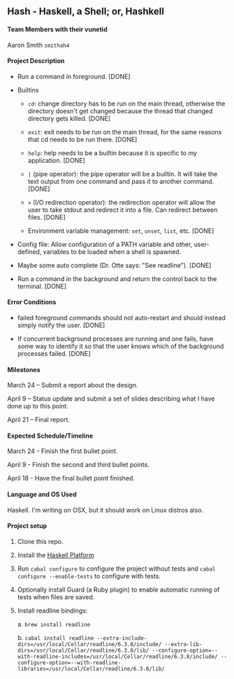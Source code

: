 ## Hash - Haskell, a Shell; or, Hashkell

#### Team Members with their vunetid

Aaron Smith `smithah4`

#### Project Description

- Run a command in foreground. [DONE]

- Builtins

  - `cd`: change directory has to be run on the main thread, otherwise the
    directory doesn't get changed because the thread that changed directory
    gets killed. [DONE]

  - `exit`: exit needs to be run on the main thread, for the same reasons that
    cd needs to be run there. [DONE]

  - `help`: help needs to be a builtin because it is specific to my
    application. [DONE]

  - `|` (pipe operator): the pipe operator will be a builtin. It will take the
    text output from one command and pass it to another command. [DONE]

  - `>` (I/O redirection operator): the redirection operator will allow the
    user to take stdout and redirect it into a file. Can redirect between
    files. [DONE]

  - Environment variable management: `set`, `unset`, `list`, etc. [DONE]

- Config file: Allow configuration of a PATH variable and other, user-defined,
  variables to be loaded when a shell is spawned. 

- Maybe some auto complete (Dr. Otte says: "See readline"). [DONE]

- Run a command in the background and return the control back to the terminal.
  [DONE]

#### Error Conditions

- failed foreground commands should not auto-restart and should instead simply
  notify the user. [DONE]

- If concurrent background processes are running and one fails, have some way
  to identify it so that the user knows which of the background processes
  failed. [DONE]

#### Milestones

March 24 – Submit a report about the design.

April 9 – Status update and submit a set of slides describing what I have done
up to this point.

April 21 – Final report.

#### Expected Schedule/Timeline

March 24 - Finish the first bullet point.

April 9 - Finish the second and third bullet points.

April 18 - Have the final bullet point finished.

#### Language and OS Used

Haskell. I'm writing on OSX, but it should work on Linux distros also.

#### Project setup

1. Clone this repo.

2. Install the [Haskell Platform](https://www.haskell.org/platform/)

3. Run `cabal configure` to configure the project without tests and `cabal
   configure --enable-tests` to configure with tests.

4. Optionally install Guard (a Ruby plugin) to enable automatic running of
   tests when files are saved.

5. Install readline bindings: 

    a. `brew install readline`

    b. `cabal install readline
    --extra-include-dirs=/usr/local/Cellar/readline/6.3.8/include/
    --extra-lib-dirs=/usr/local/Cellar/readline/6.3.8/lib/
    --configure-option=--with-readline-includes=/usr/local/Cellar/readline/6.3.8/include/
    --configure-option=--with-readline-libraries=/usr/local/Cellar/readline/6.3.8/lib/`

